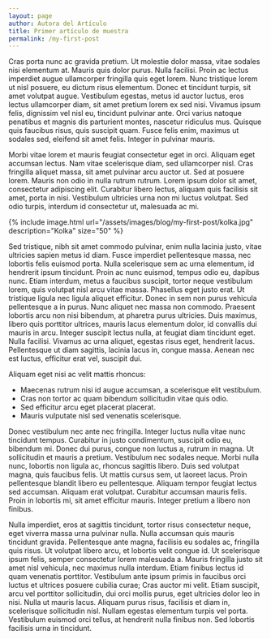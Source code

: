 ```yaml
---
layout: page
author: Autora del Artículo
title: Primer artículo de muestra
permalink: /my-first-post
---
```

Cras porta nunc ac gravida pretium. Ut molestie dolor massa, vitae sodales nisi elementum at. Mauris quis dolor purus. Nulla facilisi. Proin ac lectus imperdiet augue ullamcorper fringilla quis eget lorem. Nunc tristique lorem ut nisl posuere, eu dictum risus elementum. Donec et tincidunt turpis, sit amet volutpat augue. Vestibulum egestas, metus id auctor luctus, eros lectus ullamcorper diam, sit amet pretium lorem ex sed nisi. Vivamus ipsum felis, dignissim vel nisl eu, tincidunt pulvinar ante. Orci varius natoque penatibus et magnis dis parturient montes, nascetur ridiculus mus. Quisque quis faucibus risus, quis suscipit quam. Fusce felis enim, maximus ut sodales sed, eleifend sit amet felis. Integer in pulvinar mauris.

Morbi vitae lorem et mauris feugiat consectetur eget in orci. Aliquam eget accumsan lectus. Nam vitae scelerisque diam, sed ullamcorper nisl. Cras fringilla aliquet massa, sit amet pulvinar arcu auctor ut. Sed at posuere lorem. Mauris non odio in nulla rutrum rutrum. Lorem ipsum dolor sit amet, consectetur adipiscing elit. Curabitur libero lectus, aliquam quis facilisis sit amet, porta in nisi. Vestibulum ultricies urna non mi luctus volutpat. Sed odio turpis, interdum id consectetur ut, malesuada ac mi.

{% include image.html url="/assets/images/blog/my-first-post/kolka.jpg" description="Kolka" size="50" %}

Sed tristique, nibh sit amet commodo pulvinar, enim nulla lacinia justo, vitae ultricies sapien metus id diam. Fusce imperdiet pellentesque massa, nec lobortis felis euismod porta. Nulla scelerisque sem ac urna elementum, id hendrerit ipsum tincidunt. Proin ac nunc euismod, tempus odio eu, dapibus nunc. Etiam interdum, metus a faucibus suscipit, tortor neque vestibulum lorem, quis volutpat nisl arcu vitae massa. Phasellus eget justo erat. Ut tristique ligula nec ligula aliquet efficitur. Donec in sem non purus vehicula pellentesque a in purus. Nunc aliquet nec massa non commodo. Praesent lobortis arcu non nisi bibendum, at pharetra purus ultricies. Duis maximus, libero quis porttitor ultrices, mauris lacus elementum dolor, id convallis dui mauris in arcu. Integer suscipit lectus nulla, at feugiat diam tincidunt eget. Nulla facilisi. Vivamus ac urna aliquet, egestas risus eget, hendrerit lacus. Pellentesque ut diam sagittis, lacinia lacus in, congue massa. Aenean nec est luctus, efficitur erat vel, suscipit dui.

Aliquam eget nisi ac velit mattis rhoncus:
- Maecenas rutrum nisi id augue accumsan, a scelerisque elit vestibulum.
- Cras non tortor ac quam bibendum sollicitudin vitae quis odio.
- Sed efficitur arcu eget placerat placerat.
- Mauris vulputate nisl sed venenatis scelerisque.

Donec vestibulum nec ante nec fringilla. Integer luctus nulla vitae nunc tincidunt tempus. Curabitur in justo condimentum, suscipit odio eu, bibendum mi. Donec dui purus, congue non luctus a, rutrum in magna. Ut sollicitudin et mauris a pretium. Vestibulum nec sodales neque. Morbi nulla nunc, lobortis non ligula ac, rhoncus sagittis libero. Duis sed volutpat magna, quis faucibus felis. Ut mattis cursus sem, ut laoreet lacus. Proin pellentesque blandit libero eu pellentesque. Aliquam tempor feugiat lectus sed accumsan. Aliquam erat volutpat. Curabitur accumsan mauris felis. Proin in lobortis mi, sit amet efficitur mauris. Integer pretium a libero non finibus.

Nulla imperdiet, eros at sagittis tincidunt, tortor risus consectetur neque, eget viverra massa urna pulvinar nulla. Nulla accumsan quis mauris tincidunt gravida. Pellentesque ante magna, facilisis eu sodales ac, fringilla quis risus. Ut volutpat libero arcu, et lobortis velit congue id. Ut scelerisque ipsum felis, semper consectetur lorem malesuada a. Mauris fringilla justo sit amet nisl vehicula, nec maximus nulla interdum. Etiam finibus lectus id quam venenatis porttitor. Vestibulum ante ipsum primis in faucibus orci luctus et ultrices posuere cubilia curae; Cras auctor mi velit. Etiam suscipit, arcu vel porttitor sollicitudin, dui orci mollis purus, eget ultricies dolor leo in nisi. Nulla ut mauris lacus. Aliquam purus risus, facilisis et diam in, scelerisque sollicitudin nisl. Nullam egestas elementum turpis vel porta. Vestibulum euismod orci tellus, at hendrerit nulla finibus non. Sed lobortis facilisis urna in tincidunt. 

